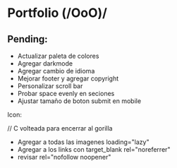 # Portfolio (/OoO)/

## Pending:

- Actualizar paleta de colores
- Agregar darkmode
- Agregar cambio de idioma
- Mejorar footer y agregar copyright
- Personalizar scroll bar
- Probar space evenly en seciones
- Ajustar tamaño de boton submit en mobile

Icon:

<OgorillaEnmedioC/> // C volteada para encerrar al gorilla

- Agregar a todas las imagenes loading="lazy"
- Agregar a los links con target_blank rel="noreferrer"
- revisar rel="nofollow noopener"
